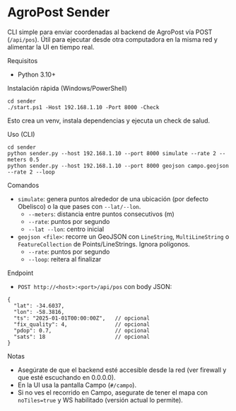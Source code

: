 AgroPost Sender
================

CLI simple para enviar coordenadas al backend de AgroPost vía POST (`/api/pos`).
Útil para ejecutar desde otra computadora en la misma red y alimentar la UI en tiempo real.

Requisitos
- Python 3.10+

Instalación rápida (Windows/PowerShell)
```
cd sender
./start.ps1 -Host 192.168.1.10 -Port 8000 -Check
```
Esto crea un venv, instala dependencias y ejecuta un check de salud.

Uso (CLI)
```
cd sender
python sender.py --host 192.168.1.10 --port 8000 simulate --rate 2 --meters 0.5
python sender.py --host 192.168.1.10 --port 8000 geojson campo.geojson --rate 2 --loop
```

Comandos
- `simulate`: genera puntos alrededor de una ubicación (por defecto Obelisco) o la que pases con `--lat/--lon`.
  - `--meters`: distancia entre puntos consecutivos (m)
  - `--rate`: puntos por segundo
  - `--lat --lon`: centro inicial
- `geojson <file>`: recorre un GeoJSON con `LineString`, `MultiLineString` o `FeatureCollection` de Points/LineStrings. Ignora polígonos.
  - `--rate`: puntos por segundo
  - `--loop`: reitera al finalizar

Endpoint
- `POST http://<host>:<port>/api/pos` con body JSON:
```
{
  "lat": -34.6037,
  "lon": -58.3816,
  "ts": "2025-01-01T00:00:00Z",   // opcional
  "fix_quality": 4,               // opcional
  "pdop": 0.7,                    // opcional
  "sats": 18                      // opcional
}
```

Notas
- Asegúrate de que el backend esté accesible desde la red (ver firewall y que esté escuchando en 0.0.0.0).
- En la UI usa la pantalla Campo (`#/campo`).
- Si no ves el recorrido en Campo, asegurate de tener el mapa con `noTiles=true` y WS habilitado (versión actual lo permite).
